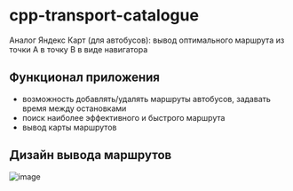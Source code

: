 # cpp-transport-catalogue
Аналог Яндекс Карт (для автобусов): вывод оптимального маршрута из точки A в точку B в виде навигатора 

## Функционал приложения
* возможность добавлять/удалять маршруты автобусов, задавать время между остановками
* поиск наиболее эффективного и быстрого маршрута
* вывод карты маршрутов

## Дизайн вывода маршрутов
![image](https://github.com/KozlovVP/cpp-transport-catalogue/assets/114473389/0be4083a-1beb-4c1e-9f5d-e4370e375e32)
